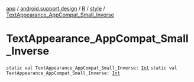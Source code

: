 [app](../../../index.md) / [android.support.design](../../index.md) / [R](../index.md) / [style](index.md) / [TextAppearance_AppCompat_Small_Inverse](.)

# TextAppearance_AppCompat_Small_Inverse

`static val TextAppearance_AppCompat_Small_Inverse: `[`Int`](https://kotlinlang.org/api/latest/jvm/stdlib/kotlin/-int/index.html)
`static val TextAppearance_AppCompat_Small_Inverse: `[`Int`](https://kotlinlang.org/api/latest/jvm/stdlib/kotlin/-int/index.html)